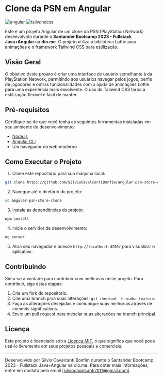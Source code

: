 # Clone da PSN em Angular

![angular](https://img.shields.io/badge/-Angular-white?style=for-the-badge&logo=angular&color=DD0031&logoColor=white)
![tailwindcss](https://img.shields.io/badge/-tailwindcss-white?style=for-the-badge&logo=tailwindcss&color=06B6D4&logoColor=white)


Este é um projeto Angular de um clone da PSN (PlayStation Network) desenvolvido durante o **Santander Bootcamp 2023 - Fullstack Java+Angular** na **dio.me**. O projeto utiliza a biblioteca Lottie para animações e o framework Tailwind CSS para estilização.

## Visão Geral

O objetivo deste projeto é criar uma interface de usuário semelhante à da PlayStation Network, permitindo aos usuários navegar pelos jogos, perfis de jogadores e outras funcionalidades com a ajuda de animações Lottie para uma experiência mais envolvente. O uso do Tailwind CSS torna a estilização flexível e fácil de manter.

## Pré-requisitos

Certifique-se de que você tenha as seguintes ferramentas instaladas em seu ambiente de desenvolvimento:

- [Node.js](https://nodejs.org/)
- [Angular CLI](https://angular.io/cli)
- Um navegador da web moderno

## Como Executar o Projeto

1. Clone este repositório para sua máquina local:

```bash
git clone https://github.com/SilvioCavalcantiBonfim/angular-psn-store-clone.git
```


2. Navegue até o diretório do projeto:

```bash
cd angular-psn-store-clone
```

3. Instale as dependências do projeto:

```bash
npm install
```

4. Inicie o servidor de desenvolvimento:

```bash
ng server
```


5. Abra seu navegador e acesse `http://localhost:4200/` para visualizar o aplicativo.

## Contribuindo

Sinta-se à vontade para contribuir com melhorias neste projeto. Para contribuir, siga estas etapas:

1. Crie um fork do repositório.
2. Crie uma branch para suas alterações: `git checkout -b minha-feature`.
3. Faça as alterações desejadas e comunique suas melhorias através de commits significativos.
4. Envie um pull request para mesclar suas alterações na branch principal.

## Licença

Este projeto é licenciado sob a [Licença MIT](LICENSE), o que significa que você pode usá-lo livremente em seus projetos pessoais e comerciais.

---

Desenvolvido por Silvio Cavalcanti Bonfim durante o Santander Bootcamp 2023 - Fullstack Java+Angular na dio.me.
Para obter mais informações, entre em contato pelo email [silviocavalcanti2011@gmail.com].

